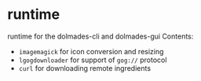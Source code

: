 # runtime
runtime for the dolmades-cli and dolmades-gui
Contents:
 * `imagemagick` for icon conversion and resizing
 * `lgogdownloader` for support of `gog://` protocol
 * `curl` for downloading remote ingredients
